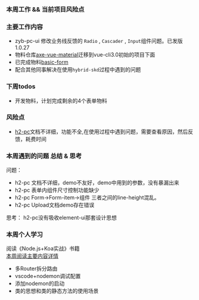 ### 本周工作 && 当前项目风险点

### 主要工作内容

- zyb-pc-ui 修改业务线反馈的 `Radio` , `Cascader` , `Input`组件问题。已发版1.0.27
- 物料仓库[axe-vue-material](https://git.afpai.com/ued/axe-vue-material)迁移到vue-cli3.0初始的项目下面
- 已完成物料[basic-form](https://git.afpai.com/ued/axe-vue-material/tree/master/material-vue/h2-pc/components/basic-form)
- 配合其他同事解决在使用`hybrid-skd`过程中遇到的问题

### 下周todos

- 开发物料，计划完成剩余的4个表单物料

### 风险点

- [h2-pc](http://uxc.zuoyebang.cc/library/pc/guide/quickstart.html)文档不详细，功能不全,在使用过程中遇到问题，需要查看原因，然后反馈，耗费时间

### 本周遇到的问题 总结 & 思考

问题：

- h2-pc 文档不详细，demo不友好，demo中用到的参数，没有暴漏出来
- h2-pc 表单内组件尺寸控制功能缺少
- h2-pc Form->Form-item->组件 三者之间的line-height混乱。
- h2-pc Upload文档demo存在错误

思考： h2-pc没有吸收element-ui那套设计思想

### 本周个人学习

阅读《Node.js+Koa实战》书籍<br>
[本周阅读主要内容详情](https://github.com/rcupid/nodekoa/blob/master/docs/02.md)

- 多Router拆分路由
- vscode+nodemon调试配置
- 添加nodemon的启动
- 类的思想和类的静态方法的使用场景
